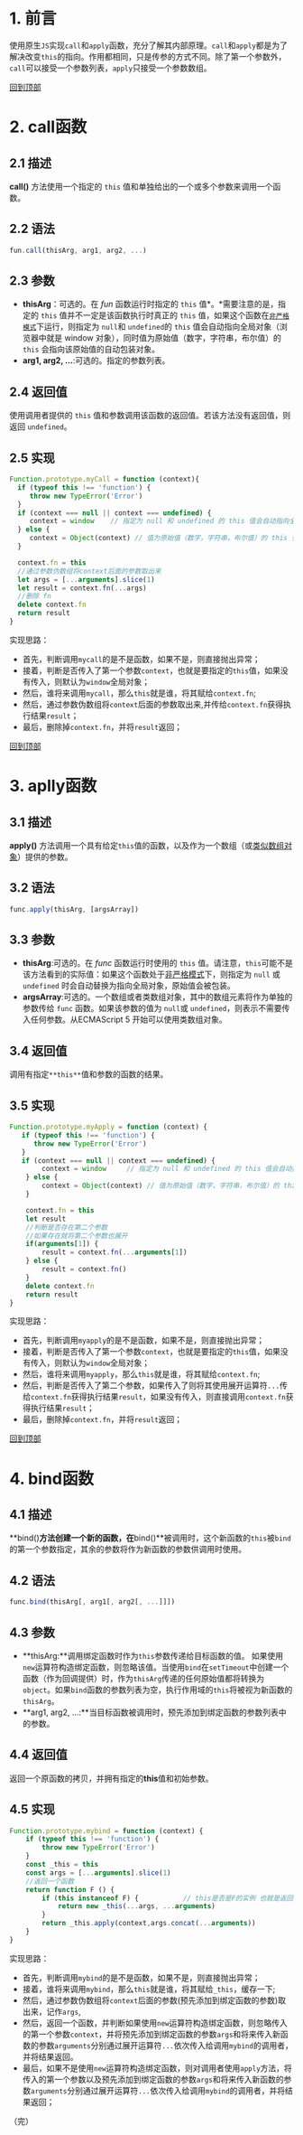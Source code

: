 # 1. 前言

使用原生`JS`实现`call`和`apply`函数，充分了解其内部原理。`call`和`apply`都是为了解决改变`this`的指向。作用都相同，只是传参的方式不同。除了第一个参数外，`call`可以接受一个参数列表，`apply`只接受一个参数数组。

[回到顶部](https://www.cnblogs.com/wangjiachen666/p/11275856.html#_labelTop)

# 2. call函数



## 2.1 描述

**call()** 方法使用一个指定的 `this` 值和单独给出的一个或多个参数来调用一个函数。



## 2.2 语法

```javascript
fun.call(thisArg, arg1, arg2, ...)
```



## 2.3 参数

- **thisArg**：可选的。在 *fun* 函数运行时指定的 `this` 值*。*需要注意的是，指定的 `this` 值并不一定是该函数执行时真正的 `this` 值，如果这个函数在[`非严格模式`](https://developer.mozilla.org/zh-CN/docs/Web/JavaScript/Reference/Strict_mode)下运行，则指定为 `null`和 `undefined`的 `this` 值会自动指向全局对象（浏览器中就是 window 对象），同时值为原始值（数字，字符串，布尔值）的 `this` 会指向该原始值的自动包装对象。
- **arg1, arg2, ...**:可选的。指定的参数列表。



## 2.4 返回值

使用调用者提供的 `this` 值和参数调用该函数的返回值。若该方法没有返回值，则返回 `undefined`。



## 2.5 实现

```javascript
Function.prototype.myCall = function (context){
  if (typeof this !== 'function') {
     throw new TypeError('Error')
  }
  if (context === null || context === undefined) {
     context = window    // 指定为 null 和 undefined 的 this 值会自动指向全局对象(浏览器中为window)
  } else {
     context = Object(context) // 值为原始值（数字，字符串，布尔值）的 this 会指向该原始值的实例对象
  }

  context.fn = this
  //通过参数伪数组将context后面的参数取出来
  let args = [...arguments].slice(1)
  let result = context.fn(...args)
  //删除 fn
  delete context.fn
  return result
}
```

实现思路：

- 首先，判断调用`mycall`的是不是函数，如果不是，则直接抛出异常；
- 接着，判断是否传入了第一个参数`context`，也就是要指定的`this`值，如果没有传入，则默认为`window`全局对象；
- 然后，谁将来调用`mycall`，那么`this`就是谁，将其赋给`context.fn`;
- 然后，通过参数伪数组将`context`后面的参数取出来,并传给`context.fn`获得执行结果`result`；
- 最后，删除掉`context.fn`，并将`result`返回；

[回到顶部](https://www.cnblogs.com/wangjiachen666/p/11275856.html#_labelTop)

# 3. aplly函数



## 3.1 描述

**apply()** 方法调用一个具有给定`this`值的函数，以及作为一个数组（或[类似数组对象](https://developer.mozilla.org/zh-CN/docs/Web/JavaScript/Guide/Indexed_collections#Working_with_array-like_objects)）提供的参数。



## 3.2 语法

```javascript
func.apply(thisArg, [argsArray])
```



## 3.3 参数

- **thisArg**:可选的。在 *func* 函数运行时使用的 `this` 值。请注意，`this`可能不是该方法看到的实际值：如果这个函数处于[非严格模式](https://developer.mozilla.org/zh-CN/docs/Web/JavaScript/Reference/Strict_mode)下，则指定为 `null` 或 `undefined` 时会自动替换为指向全局对象，原始值会被包装。
- **argsArray**:可选的。一个数组或者类数组对象，其中的数组元素将作为单独的参数传给 `func` 函数。如果该参数的值为 `null`或  `undefined`，则表示不需要传入任何参数。从ECMAScript 5 开始可以使用类数组对象。



## 3.4 返回值

调用有指定`**this**`值和参数的函数的结果。



## 3.5 实现

```javascript
Function.prototype.myApply = function (context) {
   if (typeof this !== 'function') {
      throw new TypeError('Error')
   }
   if (context === null || context === undefined) {
        context = window     // 指定为 null 和 undefined 的 this 值会自动指向全局对象(浏览器中为window)
    } else {
        context = Object(context) // 值为原始值（数字，字符串，布尔值）的 this 会指向该原始值的实例对象
    }

    context.fn = this
    let result 
    //判断是否存在第二个参数
    //如果存在就将第二个参数也展开
    if(arguments[1]) {
        result = context.fn(...arguments[1])
    } else {
        result = context.fn()
    }
    delete context.fn
    return result
}
```

实现思路：

- 首先，判断调用`myapply`的是不是函数，如果不是，则直接抛出异常；
- 接着，判断是否传入了第一个参数`context`，也就是要指定的`this`值，如果没有传入，则默认为`window`全局对象；
- 然后，谁将来调用`myapply`，那么`this`就是谁，将其赋给`context.fn`;
- 然后，判断是否传入了第二个参数，如果传入了则将其使用展开运算符`...`传给`context.fn`获得执行结果`result`，如果没有传入，则直接调用`context.fn`获得执行结果`result`；
- 最后，删除掉`context.fn`，并将`result`返回；

[回到顶部](https://www.cnblogs.com/wangjiachen666/p/11275856.html#_labelTop)

# 4. bind函数



## 4.1 描述

**bind()**方法创建一个新的函数，在**bind()**被调用时，这个新函数的`this`被`bind`的第一个参数指定，其余的参数将作为新函数的参数供调用时使用。



## 4.2 语法

```javascript
func.bind(thisArg[, arg1[, arg2[, ...]]])
```



## 4.3 参数

- **thisArg:**调用绑定函数时作为`this`参数传递给目标函数的值。 如果使用`new`运算符构造绑定函数，则忽略该值。当使用`bind`在`setTimeout`中创建一个函数（作为回调提供）时，作为`thisArg`传递的任何原始值都将转换为`object`。如果`bind`函数的参数列表为空，执行作用域的`this`将被视为新函数的`thisArg`。
- **arg1, arg2, ...:**当目标函数被调用时，预先添加到绑定函数的参数列表中的参数。



## 4.4 返回值

返回一个原函数的拷贝，并拥有指定的**this**值和初始参数。



## 4.5 实现

```javascript
Function.prototype.mybind = function (context) {
    if (typeof this !== 'function') {
        throw new TypeError('Error')
    }
    const _this = this 
    const args = [...arguments].slice(1)
    //返回一个函数
    return function F () {
        if (this instanceof F) {           // this是否是F的实例 也就是返回的F是否通过new调用
            return new _this(...args, ...arguments)
        }
        return _this.apply(context,args.concat(...arguments))
    }
}
```

实现思路：

- 首先，判断调用`mybind`的是不是函数，如果不是，则直接抛出异常；
- 接着，谁将来调用`mybind`，那么`this`就是谁，将其赋给`_this`，缓存一下;
- 然后，通过参数伪数组将`context`后面的参数(预先添加到绑定函数的参数)取出来，记作`args`,
- 然后，返回一个函数，并判断如果使用`new`运算符构造绑定函数，则忽略传入的第一个参数`context`，并将预先添加到绑定函数的参数`args`和将来传入新函数的参数`arguments`分别通过展开运算符`...`依次传入给调用`mybind`的调用者，并将结果返回。
- 最后，如果不是使用`new`运算符构造绑定函数，则对调用者使用`apply`方法，将传入的第一个参数以及预先添加到绑定函数的参数`args`和将来传入新函数的参数`arguments`分别通过展开运算符`...`依次传入给调用`mybind`的调用者，并将结果返回；

（完）